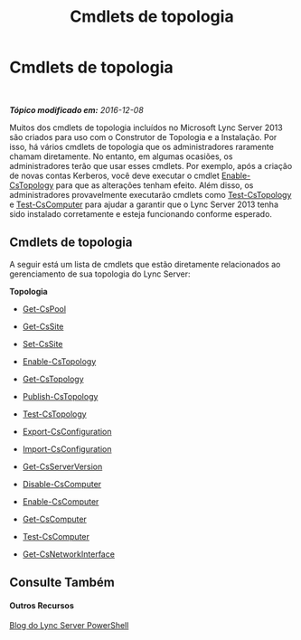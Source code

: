 ﻿---
title: Cmdlets de topologia
TOCTitle: Cmdlets de topologia
ms:assetid: 3ed739a7-d58d-475d-8240-fa8d2c6dc7e3
ms:mtpsurl: https://technet.microsoft.com/pt-br/library/Gg415648(v=OCS.15)
ms:contentKeyID: 49306489
ms.date: 12/10/2016
mtps_version: v=OCS.15
ms.translationtype: HT
---

# Cmdlets de topologia

 

_**Tópico modificado em:** 2016-12-08_

Muitos dos cmdlets de topologia incluídos no Microsoft Lync Server 2013 são criados para uso com o Construtor de Topologia e a Instalação. Por isso, há vários cmdlets de topologia que os administradores raramente chamam diretamente. No entanto, em algumas ocasiões, os administradores terão que usar esses cmdlets. Por exemplo, após a criação de novas contas Kerberos, você deve executar o cmdlet [Enable-CsTopology](enable-cstopology.md) para que as alterações tenham efeito. Além disso, os administradores provavelmente executarão cmdlets como [Test-CsTopology](test-cstopology.md) e [Test-CsComputer](test-cscomputer.md) para ajudar a garantir que o Lync Server 2013 tenha sido instalado corretamente e esteja funcionando conforme esperado.

## Cmdlets de topologia

A seguir está um lista de cmdlets que estão diretamente relacionados ao gerenciamento de sua topologia do Lync Server:

**Topologia**

  -   
    [Get-CsPool](get-cspool.md)

  -   
    [Get-CsSite](get-cssite.md)

  -   
    [Set-CsSite](set-cssite.md)

  -   
    [Enable-CsTopology](enable-cstopology.md)

  -   
    [Get-CsTopology](get-cstopology.md)

  -   
    [Publish-CsTopology](publish-cstopology.md)

  -   
    [Test-CsTopology](test-cstopology.md)

  -   
    [Export-CsConfiguration](export-csconfiguration.md)

  -   
    [Import-CsConfiguration](import-csconfiguration.md)

  -   
    [Get-CsServerVersion](get-csserverversion.md)

  -   
    [Disable-CsComputer](disable-cscomputer.md)

  -   
    [Enable-CsComputer](enable-cscomputer.md)

  -   
    [Get-CsComputer](get-cscomputer.md)

  -   
    [Test-CsComputer](test-cscomputer.md)

  -   
    [Get-CsNetworkInterface](get-csnetworkinterface.md)

## Consulte Também

#### Outros Recursos

[Blog do Lync Server PowerShell](http://go.microsoft.com/fwlink/?linkid=203150%26clcid=0x416)


